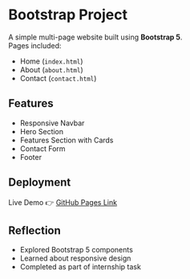 # Bootstrap Project

A simple multi-page website built using **Bootstrap 5**.  
Pages included:
- Home (`index.html`)
- About (`about.html`)
- Contact (`contact.html`)

## Features
- Responsive Navbar
- Hero Section
- Features Section with Cards
- Contact Form
- Footer

## Deployment
Live Demo 👉 [GitHub Pages Link](https://manikan2848y.github.io/bootstrap_project/)

## Reflection
- Explored Bootstrap 5 components
- Learned about responsive design
- Completed as part of internship task
